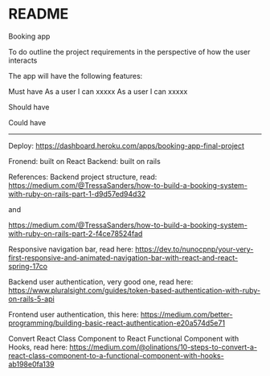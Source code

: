 # README

Booking app

To do outline the project requirements in the perspective of how the user interacts

The app will have the following features:

Must have
As a user I can xxxxx
As a user I can xxxxx

Should have

Could have

---

Deploy: https://dashboard.heroku.com/apps/booking-app-final-project

Fronend: built on React
Backend: built on rails

References:
Backend project structure, read:
https://medium.com/@TressaSanders/how-to-build-a-booking-system-with-ruby-on-rails-part-1-d9d57ed94d32

and

https://medium.com/@TressaSanders/how-to-build-a-booking-system-with-ruby-on-rails-part-2-f4ce78524fad

Responsive navigation bar, read here: https://dev.to/nunocpnp/your-very-first-responsive-and-animated-navigation-bar-with-react-and-react-spring-17co

Backend user authentication, very good one, read here: https://www.pluralsight.com/guides/token-based-authentication-with-ruby-on-rails-5-api

Frontend user authentication, this here: https://medium.com/better-programming/building-basic-react-authentication-e20a574d5e71

Convert React Class Component to React Functional Component with Hooks, read here: https://medium.com/@olinations/10-steps-to-convert-a-react-class-component-to-a-functional-component-with-hooks-ab198e0fa139

